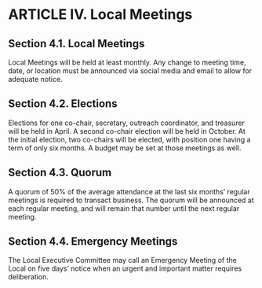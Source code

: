 # ARTICLE IV. Local Meetings

## Section 4.1. Local Meetings
Local Meetings will be held at least monthly. Any change to meeting time, date, or location must be announced via social media and email to allow for adequate notice.

## Section 4.2. Elections
Elections for one co-chair, secretary, outreach coordinator, and treasurer will be held in April. A second co-chair election will be held in October. At the initial election, two co-chairs will be elected, with position one having a term of only six months.  A budget may be set at those meetings as well.

## Section 4.3. Quorum
A quorum of 50% of the average attendance at the last six months’ regular meetings is required to transact business.  The quorum will be announced at each regular meeting, and will remain that number until the next regular meeting.

## Section 4.4. Emergency Meetings
The Local Executive Committee may call an Emergency Meeting of the Local on five days’ notice when an urgent and important matter requires deliberation.
